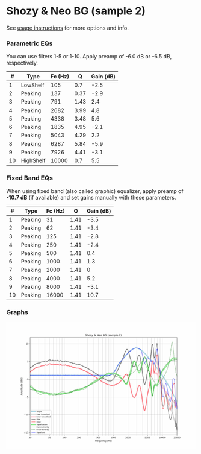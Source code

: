# Shozy & Neo BG (sample 2)
See [usage instructions](https://github.com/jaakkopasanen/AutoEq#usage) for more options and info.

### Parametric EQs
You can use filters 1-5 or 1-10. Apply preamp of -6.0 dB or -6.5 dB, respectively.

|   # | Type      |   Fc (Hz) |    Q |   Gain (dB) |
|-----|-----------|-----------|------|-------------|
|   1 | LowShelf  |       105 | 0.7  |        -2.5 |
|   2 | Peaking   |       137 | 0.37 |        -2.9 |
|   3 | Peaking   |       791 | 1.43 |         2.4 |
|   4 | Peaking   |      2682 | 3.99 |         4.8 |
|   5 | Peaking   |      4338 | 3.48 |         5.6 |
|   6 | Peaking   |      1835 | 4.95 |        -2.1 |
|   7 | Peaking   |      5043 | 4.29 |         2.2 |
|   8 | Peaking   |      6287 | 5.84 |        -5.9 |
|   9 | Peaking   |      7926 | 4.41 |        -3.1 |
|  10 | HighShelf |     10000 | 0.7  |         5.5 |

### Fixed Band EQs
When using fixed band (also called graphic) equalizer, apply preamp of **-10.7 dB** (if available) and set gains manually with these parameters.

|   # | Type    |   Fc (Hz) |    Q |   Gain (dB) |
|-----|---------|-----------|------|-------------|
|   1 | Peaking |        31 | 1.41 |        -3.5 |
|   2 | Peaking |        62 | 1.41 |        -3.4 |
|   3 | Peaking |       125 | 1.41 |        -2.8 |
|   4 | Peaking |       250 | 1.41 |        -2.4 |
|   5 | Peaking |       500 | 1.41 |         0.4 |
|   6 | Peaking |      1000 | 1.41 |         1.3 |
|   7 | Peaking |      2000 | 1.41 |         0   |
|   8 | Peaking |      4000 | 1.41 |         5.2 |
|   9 | Peaking |      8000 | 1.41 |        -3.1 |
|  10 | Peaking |     16000 | 1.41 |        10.7 |

### Graphs
![](./Shozy%20&%20Neo%20BG%20(sample%202).png)
